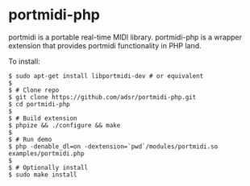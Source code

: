 portmidi-php
============

portmidi is a portable real-time MIDI library. portmidi-php is a wrapper
extension that provides portmidi functionality in PHP land.

To install:

    $ sudo apt-get install libportmidi-dev # or equivalent
    $
    $ # Clone repo
    $ git clone https://github.com/adsr/portmidi-php.git
    $ cd portmidi-php
    $
    $ # Build extension
    $ phpize && ./configure && make
    $
    $ # Run demo
    $ php -denable_dl=on -dextension=`pwd`/modules/portmidi.so examples/portmidi.php
    $
    $ # Optionally install
    $ sudo make install
